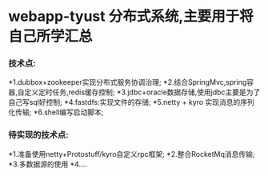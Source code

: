 # webapp-tyust 分布式系统,主要用于将自己所学汇总 #
### 技术点: ### 
   *1.dubbox+zookeeper实现分布式服务协调治理;
   *2.结合SpringMvc,spring容器,自定义定时任务,redis缓存控制;
   *3.jdbc+oracle数据存储,使用jdbc主要是为了自己写sql好控制;
   *4.fastdfs:实现文件的存储;
   *5.netty + kyro 实现消息的序列化传输;
   *6.shell编写启动脚本;

### 待实现的技术点: ### 
   *1.准备使用netty+Protostuff/kyro自定义rpc框架;
   *2.整合RocketMq消息传输;
   *3.多数据源的使用
   *4....